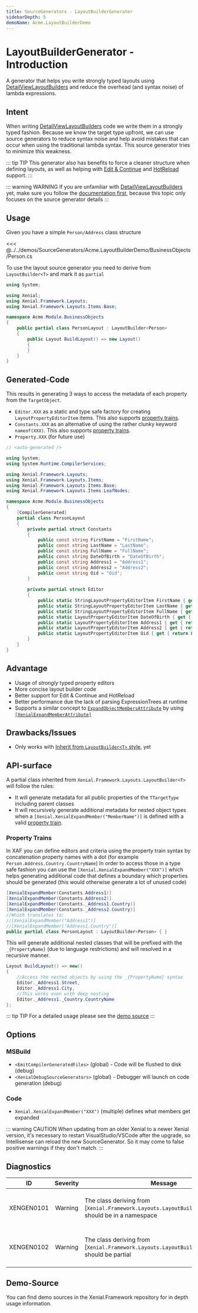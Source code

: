 ```yaml
---
title: SourceGenerators - LayoutBuilderGenerator
sidebarDepth: 5
demoName: Acme.LayoutBuilderDemo
---
```


# LayoutBuilderGenerator - Introduction

A generator that helps you write strongly typed layouts using [DetailViewLayoutBuilders](layout-builders.md) and reduce the overhead (and syntax noise) of lambda expressions.

## Intent

When writing [DetailViewLayoutBuilders](layout-builders.md) code we write them in a strongly typed fashion. Because we know the target type upfront, we can use source generators to reduce syntax noise and help avoid mistakes that can occur when using the traditional lambda syntax. This source generator tries to minimize this weakness.

::: tip TIP
This generator also has benefits to force a cleaner structure when defining layouts, as well as helping with [Edit & Continue](https://docs.microsoft.com/visualstudio/debugger/how-to-use-edit-and-continue-csharp) and [HotReload](https://docs.microsoft.com/visualstudio/debugger/hot-reload) support.
:::

::: warning WARNING
If you are unfamiliar with [DetailViewLayoutBuilders](layout-builders.md) yet, make sure you follow the [documentation first](layout-builders.md), because this topic only focuses on the source generator details
:::

## Usage

Given you have a simple `Person/Address` class structure

<<< @../../demos/SourceGenerators/Acme.LayoutBuilderDemo/BusinessObjects/Person.cs

To use the layout source generator you need to derive from `LayoutBuilder<T>` and mark it as `partial`

```cs
using System;

using Xenial;
using Xenial.Framework.Layouts;
using Xenial.Framework.Layouts.Items.Base;

namespace Acme.Module.BusinessObjects
{
    public partial class PersonLayout : LayoutBuilder<Person>
    {
        public Layout BuildLayout() => new Layout()
        {
        }
    }
}
```

## Generated-Code

This results in generating 3 ways to access the metadata of each property from the `TargetObject`.

* `Editor.XXX` as a static and type safe factory for creating `LayoutPropertyEditorItem` items. This also supports [property trains](#property-trains).
* `Constants.XXX` as an alternative of using the rather clunky keyword `nameof(XXX)`. This also supports [property trains](#property-trains).
* `Property.XXX` (for future use)

```cs
// <auto-generated />

using System;
using System.Runtime.CompilerServices;

using Xenial.Framework.Layouts;
using Xenial.Framework.Layouts.Items;
using Xenial.Framework.Layouts.Items.Base;
using Xenial.Framework.Layouts.Items.LeafNodes;

namespace Acme.Module.BusinessObjects
{
    [CompilerGenerated]
    partial class PersonLayout
    {
        private partial struct Constants
        {
            public const string FirstName = "FirstName";
            public const string LastName = "LastName";
            public const string FullName = "FullName";
            public const string DateOfBirth = "DateOfBirth";
            public const string Address1 = "Address1";
            public const string Address2 = "Address2";
            public const string Oid = "Oid";
        }
        
        private partial struct Editor
        {
            public static StringLayoutPropertyEditorItem FirstName { get { return StringLayoutPropertyEditorItem.Create("FirstName"); } }
            public static StringLayoutPropertyEditorItem LastName { get { return StringLayoutPropertyEditorItem.Create("LastName"); } }
            public static StringLayoutPropertyEditorItem FullName { get { return StringLayoutPropertyEditorItem.Create("FullName"); } }
            public static LayoutPropertyEditorItem DateOfBirth { get { return LayoutPropertyEditorItem.Create("DateOfBirth"); } }
            public static LayoutPropertyEditorItem Address1 { get { return LayoutPropertyEditorItem.Create("Address1"); } }
            public static LayoutPropertyEditorItem Address2 { get { return LayoutPropertyEditorItem.Create("Address2"); } }
            public static LayoutPropertyEditorItem Oid { get { return LayoutPropertyEditorItem.Create("Oid"); } }
        }
    }
}
```

## Advantage

* Usage of *strongly* typed property editors
* More concise layout builder code
* Better support for Edit & Continue and HotReload
* Better performance due the lack of parsing ExpressionTrees at runtime
* Supports a similar concept to [`ExpandObjectMembersAttribute`](https://docs.devexpress.com/eXpressAppFramework/DevExpress.Persistent.Base.ExpandObjectMembersAttribute) by using [`[XenialExpandMemberAttribute]`](#XenialExpandMemberAttribute)

## Drawbacks/Issues

* Only works with [Inherit from `LayoutBuilder<T>` style](/guide/layout-builders-advanced-syntax.md#inherit-from-layoutbuilder-t), yet

## API-surface

A partial class inherited from `Xenial.Framework.Layouts.LayoutBuilder<T>` will follow the rules:

* It will generate metadata for all public properties of the `TTargetType` including parent classes
* It will recursively generate additional metadata for nested object types when a `[Xenial.XenialExpandMember("MemberName")]` is defined with a valid [property train](#property-trains).

### Property Trains

In XAF you can define editors and criteria using the property train syntax by concatenation property names with a dot (for example `Person.Address.Country.CountryName`)
In order to access those in a type safe fashion you can use the `[Xenial.XenialExpandMember("XXX")]` which helps generating additional code that defines a boundary which properties should be generated (this would otherwise generate a lot of unused code)

```cs
[XenialExpandMember(Constants.Address1)]
[XenialExpandMember(Constants.Address2)]
[XenialExpandMember(Constants._Address1.Country)]
[XenialExpandMember(Constants._Address2.Country)]
//Which translates to:
//[XenialExpandMember("Address1")]
//[XenialExpandMember("Address1.Country")]
public partial class PersonLayout : LayoutBuilder<Person> { }
```

This will generate additional nested classes that will be prefixed with the `_{PropertyName}` (due to language restrictions) and will resolved in a recursive manner.

```cs
Layout BuildLayout() => new()
{
    //Access the nested objects by using the _{PropertyName} syntax
    Editor._Address1.Street,
    Editor._Address1.City,
    //This works even with deep nesting
    Editor._Address1._Country.CountryName
};
```

::: tip TIP
For a detailed usage please see the [demo source](#demo-source)
:::

## Options

### MSBuild

* `<EmitCompilerGeneratedFiles>` (global) - Code will be flushed to disk (debug)
* `<XenialDebugSourceGenerators>` (global) - Debugger will launch on code generation (debug)

### Code

* `Xenial.XenialExpandMember("XXX")` (multiple) defines what members get expanded

::: warning CAUTION
When updating from an older Xenial to a newer Xenial version, it's necessary to restart VisualStudio/VSCode after the upgrade, so Intellisense can reload the new SourceGenerator. So it may come to false positive warnings if they don't match.
:::

## Diagnostics

|ID            | Severity | Message                                                                                                  | Reason                                                                                 |
|:------------:|:--------:|----------------------------------------------------------------------------------------------------------|----------------------------------------------------------------------------------------|
|XENGEN0101    | Warning  | The class deriving from [`Xenial.Framework.Layouts.LayoutBuilder<TModelClass>`] should be in a namespace | We can not generate code in the global namespace                                       |
|XENGEN0102    | Warning  | The class deriving from [`Xenial.Framework.Layouts.LayoutBuilder<TModelClass>`] should be partial        | We can not generate code for non partial classes                                       |

## Demo-Source

<!-- markdownlint-disable MD033 -->
You can find demo sources in the <a target="_blank" :href=" $var['gitHubUrl'] + '/tree/' + $var['gitBranch'] + '/demos/SourceGenerators/' + $frontmatter.demoName">Xenial.Framework repository</a> for in depth usage information.
<!-- markdownlint-enable MD033 -->
